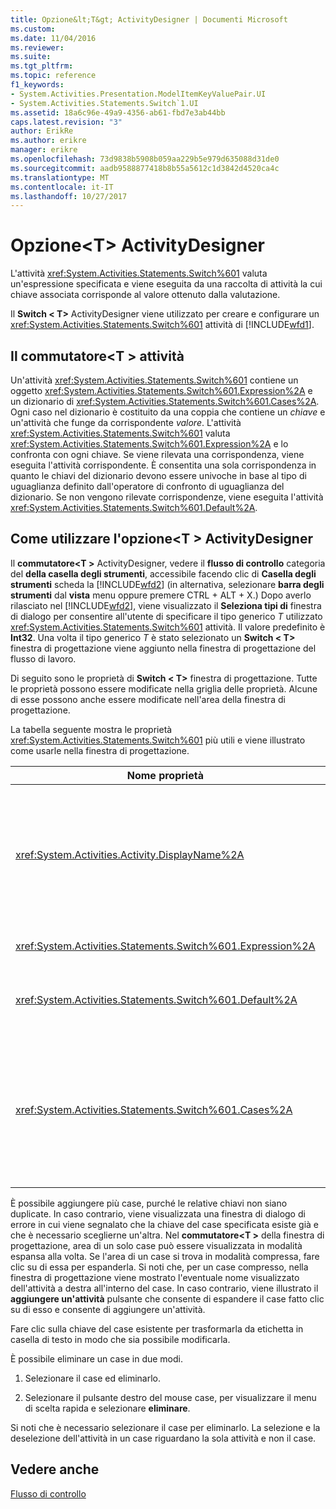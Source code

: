 ```yaml
---
title: Opzione&lt;T&gt; ActivityDesigner | Documenti Microsoft
ms.custom: 
ms.date: 11/04/2016
ms.reviewer: 
ms.suite: 
ms.tgt_pltfrm: 
ms.topic: reference
f1_keywords:
- System.Activities.Presentation.ModelItemKeyValuePair.UI
- System.Activities.Statements.Switch`1.UI
ms.assetid: 18a6c96e-49a9-4356-ab61-fbd7e3ab44bb
caps.latest.revision: "3"
author: ErikRe
ms.author: erikre
manager: erikre
ms.openlocfilehash: 73d9838b5908b059aa229b5e979d635088d31de0
ms.sourcegitcommit: aadb9588877418b8b55a5612c1d3842d4520ca4c
ms.translationtype: MT
ms.contentlocale: it-IT
ms.lasthandoff: 10/27/2017
---
```

# <a name="switchlttgt-activity-designer"></a>Opzione&lt;T&gt; ActivityDesigner
L'attività <xref:System.Activities.Statements.Switch%601> valuta un'espressione specificata e viene eseguita da una raccolta di attività la cui chiave associata corrisponde al valore ottenuto dalla valutazione.  
  
 Il **Switch < T\>**  ActivityDesigner viene utilizzato per creare e configurare un <xref:System.Activities.Statements.Switch%601> attività di [!INCLUDE[wfd1](../workflow-designer/includes/wfd1_md.md)].  
  
## <a name="the-switchtactivity"></a>Il commutatore\<T > attività  
 Un'attività <xref:System.Activities.Statements.Switch%601> contiene un oggetto <xref:System.Activities.Statements.Switch%601.Expression%2A> e un dizionario di <xref:System.Activities.Statements.Switch%601.Cases%2A>. Ogni caso nel dizionario è costituito da una coppia che contiene un *chiave* e un'attività che funge da corrispondente *valore*. L'attività <xref:System.Activities.Statements.Switch%601> valuta <xref:System.Activities.Statements.Switch%601.Expression%2A> e lo confronta con ogni chiave. Se viene rilevata una corrispondenza, viene eseguita l'attività corrispondente. È consentita una sola corrispondenza in quanto le chiavi del dizionario devono essere univoche in base al tipo di uguaglianza definito dall'operatore di confronto di uguaglianza del dizionario. Se non vengono rilevate corrispondenze, viene eseguita l'attività <xref:System.Activities.Statements.Switch%601.Default%2A>.  
  
## <a name="how-to-use-the-switcht-activity-designer"></a>Come utilizzare l'opzione\<T > ActivityDesigner  
 Il **commutatore\<T >** ActivityDesigner, vedere il **flusso di controllo** categoria del **della casella degli strumenti**, accessibile facendo clic di **Casella degli strumenti** scheda la [!INCLUDE[wfd2](../workflow-designer/includes/wfd2_md.md)] (in alternativa, selezionare **barra degli strumenti** dal **vista** menu oppure premere CTRL + ALT + X.) Dopo averlo rilasciato nel [!INCLUDE[wfd2](../workflow-designer/includes/wfd2_md.md)], viene visualizzato il **Seleziona tipi di** finestra di dialogo per consentire all'utente di specificare il tipo generico *T* utilizzato <xref:System.Activities.Statements.Switch%601> attività. Il valore predefinito è **Int32**. Una volta il tipo generico *T* è stato selezionato un **Switch < T\>**  finestra di progettazione viene aggiunto nella finestra di progettazione del flusso di lavoro.  
  
 Di seguito sono le proprietà di **Switch < T\>**  finestra di progettazione. Tutte le proprietà possono essere modificate nella griglia delle proprietà. Alcune di esse possono anche essere modificate nell'area della finestra di progettazione.  
  
 La tabella seguente mostra le proprietà <xref:System.Activities.Statements.Switch%601> più utili e viene illustrato come usarle nella finestra di progettazione.  
  
|Nome proprietà|Obbligatorio|Utilizzo|  
|-------------------|--------------|-----------|  
|<xref:System.Activities.Activity.DisplayName%2A>|False|Specifica il nome descrittivo dell'ActivityDesigner <xref:System.Activities.Statements.Switch%601>. Il valore predefinito è Switch < Int32\>. Il valore può essere modificato nel **proprietà** finestra o direttamente nell'intestazione della finestra di progettazione.<br /><br /> Sebbene la proprietà <xref:System.Activities.Activity.DisplayName%2A> non sia obbligatoria, se ne consiglia l'uso.|  
|<xref:System.Activities.Statements.Switch%601.Expression%2A>|True|Specifica l'espressione usata per confrontare le chiavi presenti nella raccolta di case al fine da identificare il case da eseguire.|  
|<xref:System.Activities.Statements.Switch%601.Default%2A>||Se non vengono rilevate corrispondenze, specifica l'attività eseguita. Fare clic su di **aggiungere un'attività** pulsante nella finestra di progettazione per aprire la **predefinito** casella in cui è possibile rilasciare l'attività.|  
|<xref:System.Activities.Statements.Switch%601.Cases%2A>||Specifica i case da valutare. Per aggiungere un case, fare clic su di **aggiungere nuovo case** pulsante nella parte inferiore della **commutatore\<T >** finestra di progettazione. Il pulsante diventa una casella di testo (casella combinata se il tipo generico selezionato durante l'aggiunta del commutatore\<T > è String o Enum). Dopo aver aggiunto una chiave di **caso valore** casella si espande l'area del case e un'attività può essere eliminata in cui il testo di suggerimento "Rilasciare l'attività" per definire la logica di esecuzione per il caso.|  
  
 È possibile aggiungere più case, purché le relative chiavi non siano duplicate. In caso contrario, viene visualizzata una finestra di dialogo di errore in cui viene segnalato che la chiave del case specificata esiste già e che è necessario sceglierne un'altra. Nel **commutatore\<T >** della finestra di progettazione, area di un solo case può essere visualizzata in modalità espansa alla volta. Se l'area di un case si trova in modalità compressa, fare clic su di essa per espanderla. Si noti che, per un case compresso, nella finestra di progettazione viene mostrato l'eventuale nome visualizzato dell'attività a destra all'interno del case. In caso contrario, viene illustrato il **aggiungere un'attività** pulsante che consente di espandere il case fatto clic su di esso e consente di aggiungere un'attività.  
  
 Fare clic sulla chiave del case esistente per trasformarla da etichetta in casella di testo in modo che sia possibile modificarla.  
  
 È possibile eliminare un case in due modi.  
  
1.  Selezionare il case ed eliminarlo.  
  
2.  Selezionare il pulsante destro del mouse case, per visualizzare il menu di scelta rapida e selezionare **eliminare**.  
  
 Si noti che è necessario selezionare il case per eliminarlo. La selezione e la deselezione dell'attività in un case riguardano la sola attività e non il case.  
  
## <a name="see-also"></a>Vedere anche  
 [Flusso di controllo](../workflow-designer/control-flow-activity-designers.md)